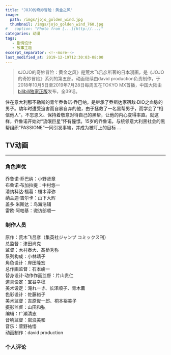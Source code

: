 ```yaml
---
title: "JOJO的奇妙冒险：黄金之风"
image: 
  path: /imgs/jojo_golden_wind.jpg
  thumbnail: /imgs/jojo_golden_wind_760.jpg
#   caption: "Photo from [...](http://...)"
categories: 动漫
tags:
   - 剧情设计
   - 故事主题
excerpt_separator: <!--more-->
last_modified_at: 2019-12-19T12:30:03-08:00
---
```

> 《JOJO的奇妙冒险：黄金之风》是荒木飞吕彦所著的日本漫画，是《JOJO的奇妙冒险》系列的第五部。动画继续由david production负责制作，于2018年10月5日至2019年7月28日每周五在TOKYO MX首播，中国大陆由[bilibili独家正版](https://www.bilibili.com/bangumi/media/md135652/?from=search&seid=8123950230092045654)发布，全39话。
<!--more-->

住在意大利那不勒斯的青年乔鲁诺·乔巴纳，是继承了乔斯达家宿敌·DIO之血脉的男子。幼年时遭受迫害而自暴自弃的他，由于拯救了一名黑帮男子，而学会了“相信他人”。不忘恩义、保持着敬意对待自己的黑帮，让他的内心变得率直。就这样，乔鲁诺开始对“流氓巨星”怀有憧憬。15岁的乔鲁诺，与统领意大利黑社会的黑帮组织“PASSIONE”一同引发事端，并成为被盯上的目标 ...

## TV动画

-------------

### 角色声优

乔鲁诺·乔巴纳：小野贤章<br>
布鲁诺·布加拉提：中村悠一<br>
潘纳科达·福葛：榎木淳弥<br>
纳兰迦·吉尔卡：山下大辉<br>
盖多·米斯达：鸟海浩辅<br>
雷欧·阿帕基：诹访部顺一<br>

### 制作人员

原作：荒木飞吕彦（集英社ジャンプ コミックス刊）<br>
总监督：津田尚克<br>
监督：木村泰大、髙桥秀弥<br>
系列构成：小林靖子<br>
角色设计：岸田隆宏<br>
总作画监督：石本峻一<br>
替身设计·动作作画监督：片山贵仁<br>
道具设定：宝谷幸稔<br>
美术设定：滝れーき、长泽顺子、青木薫<br>
色彩设计：佐藤裕子<br>
美术监督：吉原俊一郎、桐本裕美子<br>
摄影监督：山田和弘<br>
编辑：广瀬清志<br>
音响监督：岩浪美和<br>
音乐：菅野祐悟<br>
动画制作：david production<br>

### 个人评论

